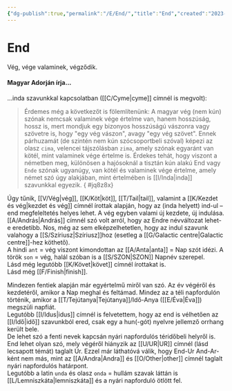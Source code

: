 ```yaml
---
{"dg-publish":true,"permalink":"/E/End/","title":"End","created":"2023-10-17T08:29","updated":"2024-02-10T03:47"}
---
```



# End

Vég, vége valaminek, végződik.  

#### Magyar Adorján írja...

...inda szavunkkal kapcsolatban ([[C/Cyme\|cyme]] címnél is megvolt):  
> Érdemes még a következőt is fölemlítenünk: A magyar vég (nem kún) szónak nemcsak valaminek vége értelme van, hanem hosszúság, hossz is, mert mondjuk egy bizonyos hosszúságú vászonra vagy szövetre is, hogy "egy vég vászon", avagy "egy vég szövet". Ennek párhuzamát (de szintén nem kún szócsoportbeli szóval) képezi az olasz `cima`, velencei tájszólásban `zima`, amely szónak egyaránt van kötél, mint valaminek vége értelme is. Érdekes tehát, hogy viszont a németben meg, különösen a hajósoknál a tisztán kún alakú End vagy `Ende` szónak ugyanúgy, van kötél és valaminek vége értelme, amely német szó úgy alakjában, mint értelmében is [[I/Inda\|inda]] szavunkkal egyezik.  { #jq8z8x}


  

Úgy tűnik, [[V/Vég\|vég]], [[K/Köt\|köt]], [[T/Tail\|tail]], valamint a [[K/Kezdet és vég\|kezdet és vég]] címnél írottak alapján, hogy az (inda helyett) ind-ul – end megfeleltetés helyes lehet. A vég egyben valami új kezdete, új indulása. [[A/András\|András]] címnél szó volt arról, hogy az Endre névváltozat lehet-e eredetibb. Nos, még az sem elképzelhetetlen, hogy az indul szavunk valahogy a [[S/Szíriusz\|Szíriusz]]hoz (esetleg a [[G/Galactic centre\|Galactic centre]]-hez köthető).  
A hindi `ant` = vég viszont kimondottan az [[A/Anta\|anta]] = Nap szót idézi. A török `son` = vég, halál szóban is a [[S/SZON\|SZON]] Napnév szerepel.  
Lásd még legutóbb [[K/Követ\|követ]] címnél írottakat is.  
Lásd még [[F/Finish\|finish]].  

Mindezen fentiek alapján már egyértelmű miről van szó. Az év végéről és kezdetéről, amikor a Nap meghal és feltámad. Mindez az a téli napfordulón történik, amikor a [[T/Tejútanya\|Tejútanya]]/Idő-Anya ([[E/Éva\|Éva]]) megszüli napfiát.  
Legutóbb [[I/Idus\|idus]] címnél is felvetettem, hogy az end is vélhetően az [[I/Idő\|idő]] szavunkból ered, csak egy a hun(-gót) nyelvre jellemző orrhang került bele.  
De lehet szó a fenti nevek kapcsán nyári napfordulós téridőbeli helyről is. End lehet olyan szó, mely végéről hiányzik az [[U/UR\|UR]] címnél (lásd lecsapott témát) taglalt Úr. Ezzel már láthatóvá válik, hogy End-Ur And-Ar-ként nem más, mint az [[A/Andra\|Andra]] és [[O/Other\|other]] címnél taglalt nyári napfordulós határpont.  
Legutóbb a latin `unda` és olasz `onda` = hullám szavak láttán is [[L/Lemniszkáta\|lemniszkáta]] és a nyári napforduló ötlött fel.  